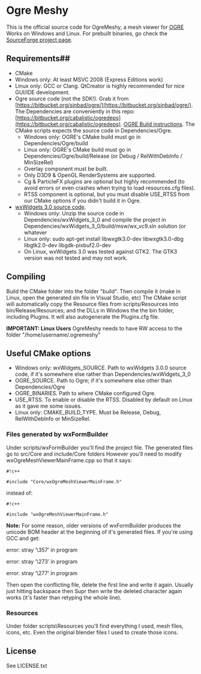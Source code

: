 # Ogre Meshy #

This is the official source code for OgreMeshy, a mesh viewer for [OGRE](www.ogre3d.org)
Works on Windows and Linux. For prebuilt binaries, go check the [SourceForge project page](http://sourceforge.net/projects/ogremeshy/).

## Requirements##
* CMake
* Windows only: At least MSVC 2008 (Express Editions work)
* Linux only: GCC or Clang. QtCreator is highly recommended for nice GUI/IDE development.
* Ogre source code (not the SDK!). Grab it from [https://bitbucket.org/sinbad/ogre/](https://bitbucket.org/sinbad/ogre/). The Dependencies are conveniently in this repo: [https://bitbucket.org/cabalistic/ogredeps](https://bitbucket.org/cabalistic/ogredeps). [OGRE Build instructions](http://www.ogre3d.org/tikiwiki/CMake+Quick+Start+Guide). The CMake scripts expects the source code in Dependencies/Ogre.
    * Windows only: OGRE's CMake build must go in Dependencies/Ogre/build
    * Linux only: OGRE's CMake build must go in Dependencies/Ogre/build/Release (or Debug / RelWithDebInfo / MinSizeRel)
    * Overlay component must be built.
    * Only D3D9 & OpenGL RenderSystems are supported.
    * Cg & ParticleFX plugins are optional but highly recommended (to avoid errors or even crashes when trying to load resources.cfg files).
    * RTSS component is optional, but you must disable USE_RTSS from our CMake options if you didn't build it in Ogre.
* [wxWidgets 3.0 source code](https://www.wxwidgets.org/downloads/).
    * Windows only: Unzip the source code in Dependencies/wxWidgets_3_0 and compile the project in Dependencies/wxWidgets_3_0/build/msw/wx_vc9.sln solution (or whatever 
    * Linux only: sudo apt-get install libwxgtk3.0-dev libwxgtk3.0-dbg libgtk2.0-dev libgdk-pixbuf2.0-dev
    * On Linux, wxWidgets 3.0 was tested against GTK2. The GTK3 version was not tested and may not work.

## Compiling ##
Build the CMake folder into the folder "build". Then compile it (make in Linux, open the generated sln file in Visual Studio, etc)
The CMake script will automatically copy the Resource files from scripts/Resources into bin/Release/Resources; and the DLLs in Windows the the bin folder, including Plugins. It will also autogenerate the Plugins.cfg file.

**IMPORTANT: Linux Users**
OgreMeshy needs to have RW access to the folder "/home/username/.ogremeshy"

## Useful CMake options ##
* Windows only: wxWidgets_SOURCE. Path to wxWidgets 3.0.0 source code, if it's somewhere else rather than Dependencies/wxWidgets_3_0
* OGRE_SOURCE. Path to Ogre; if it's somewhere else other than Dependencies/Ogre
* OGRE_BINARIES. Path to where CMake configured Ogre.
* USE_RTSS. To enable or disable the RTSS. Disabled by default on Linux as it gave me some issues.
* Linux only: CMAKE_BUILD_TYPE. Must be Release, Debug, RelWithDebInfo or MinSizeRel.


### Files generated by wxFormBuilder ###
Under scripts/wxFormBuilder you'll find the project file. The generated files go to src/Core and include/Core folders
However you'll need to modify wxOgreMeshViewerMainFrame.cpp so that it says:


```
#!c++

#include "Core/wxOgreMeshViewerMainFrame.h"
```


instead of:


```
#!c++

#include "wxOgreMeshViewerMainFrame.h"
```


**Note:**
For some reason, older versions of wxFormBuilder produces the unicode BOM header at the beginning of it's generated files. If you're using GCC and get:

error: stray ‘\357’ in program

error: stray ‘\273’ in program

error: stray ‘\277’ in program

Then open the conflicting file, delete the first line and write it again.
Usually just hitting backspace then Supr then write the deleted character again works (it's faster than retyping the whole line).


### Resources ###
Under folder scripts\Resources you'll find everything I used, mesh files, icons, etc.
Even the original blender files I used to create those icons.

## License
See LICENSE.txt